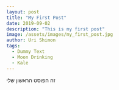 ```yaml
---
layout: post
title: "My First Post"
date: 2019-09-02
description: "This is my first post"
image: /assets/images/my_first_post.jpg
author: Uri Shimon
tags: 
  - Dummy Text
  - Moon Drinking
  - Kale
---
```

זה הפוסט הראשון שלי